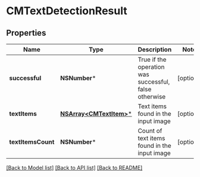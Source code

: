 # CMTextDetectionResult

## Properties
Name | Type | Description | Notes
------------ | ------------- | ------------- | -------------
**successful** | **NSNumber*** | True if the operation was successful, false otherwise | [optional] 
**textItems** | [**NSArray&lt;CMTextItem&gt;***](CMTextItem.md) | Text items found in the input image | [optional] 
**textItemsCount** | **NSNumber*** | Count of text items found in the input image | [optional] 

[[Back to Model list]](../README.md#documentation-for-models) [[Back to API list]](../README.md#documentation-for-api-endpoints) [[Back to README]](../README.md)



